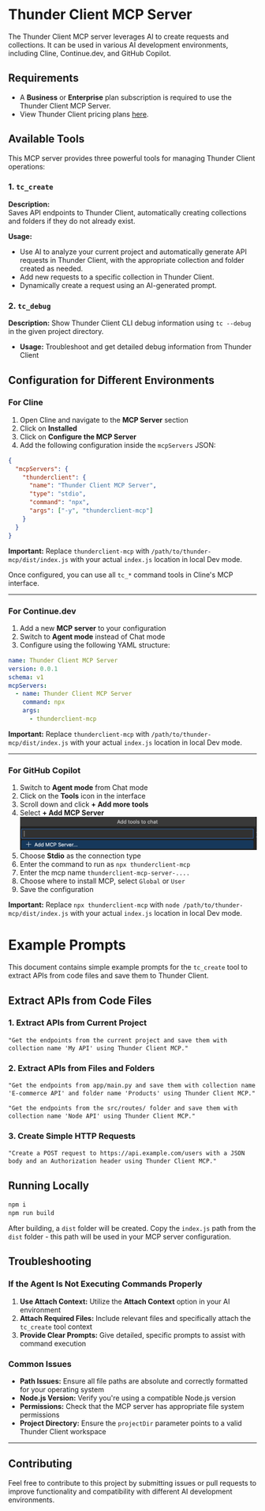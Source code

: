 # Thunder Client MCP Server

The Thunder Client MCP server leverages AI to create requests and collections. It can be used in various AI development environments, including Cline, Continue.dev, and GitHub Copilot.

## Requirements

- A **Business** or **Enterprise** plan subscription is required to use the Thunder Client MCP Server.
- View Thunder Client pricing plans [here](https://www.thunderclient.com/pricing).

## Available Tools

This MCP server provides three powerful tools for managing Thunder Client operations:

### 1. `tc_create`

**Description:**  
Saves API endpoints to Thunder Client, automatically creating collections and folders if they do not already exist.

**Usage:**

- Use AI to analyze your current project and automatically generate API requests in Thunder Client, with the appropriate collection and folder created as needed.
- Add new requests to a specific collection in Thunder Client.
- Dynamically create a request using an AI-generated prompt.

### 2. `tc_debug`

**Description:** Show Thunder Client CLI debug information using `tc --debug` in the given project directory.

- **Usage:** Troubleshoot and get detailed debug information from Thunder Client



## Configuration for Different Environments

### For Cline

1. Open Cline and navigate to the **MCP Server** section
2. Click on **Installed**
3. Click on **Configure the MCP Server**
4. Add the following configuration inside the `mcpServers` JSON:

```json
{
  "mcpServers": {
    "thunderclient": {
      "name": "Thunder Client MCP Server",
      "type": "stdio",
      "command": "npx",
      "args": ["-y", "thunderclient-mcp"]
    }
  }
}
```

**Important:** Replace `thunderclient-mcp` with `/path/to/thunder-mcp/dist/index.js` with your actual `index.js` location in local Dev mode.

Once configured, you can use all `tc_*` command tools in Cline's MCP interface.

---

### For Continue.dev

1. Add a new **MCP server** to your configuration
2. Switch to **Agent mode** instead of Chat mode
3. Configure using the following YAML structure:

```yaml
name: Thunder Client MCP Server
version: 0.0.1
schema: v1
mcpServers:
  - name: Thunder Client MCP Server
    command: npx
    args:
      - thunderclient-mcp
```

**Important:** Replace `thunderclient-mcp` with `/path/to/thunder-mcp/dist/index.js` with your actual `index.js` location in local Dev mode.

---

### For GitHub Copilot

1. Switch to **Agent mode** from Chat mode
2. Click on the **Tools** icon in the interface
3. Scroll down and click **+ Add more tools**
4. Select **+ Add MCP Server**
   ![alt text](https://raw.githubusercontent.com/thunderclient/thunderclient-mcp/refs/heads/main/public/copolit_add_mcp_server.png)
5. Choose **Stdio** as the connection type
6. Enter the command to run as `npx thunderclient-mcp`
7. Enter the mcp name `thunderclient-mcp-server-....`
8. Choose where to install MCP, select `Global` or `User`
9. Save the configuration

**Important:** Replace `npx thunderclient-mcp` with `node /path/to/thunder-mcp/dist/index.js` with your actual `index.js` location in local Dev mode.

# Example Prompts

This document contains simple example prompts for the `tc_create` tool to extract APIs from code files and save them to Thunder Client.

## Extract APIs from Code Files

### 1. Extract APIs from Current Project

```
"Get the endpoints from the current project and save them with collection name 'My API' using Thunder Client MCP."
```

### 2. Extract APIs from Files and Folders

```
"Get the endpoints from app/main.py and save them with collection name 'E-commerce API' and folder name 'Products' using Thunder Client MCP."
```

```
"Get the endpoints from the src/routes/ folder and save them with collection name 'Node API' using Thunder Client MCP."
```

### 3. Create Simple HTTP Requests

```
"Create a POST request to https://api.example.com/users with a JSON body and an Authorization header using Thunder Client MCP."
```

## Running Locally

```bash
npm i
npm run build
```

After building, a `dist` folder will be created. Copy the `index.js` path from the `dist` folder - this path will be used in your MCP server configuration.

## Troubleshooting

### If the Agent Is Not Executing Commands Properly

1. **Use Attach Context:** Utilize the **Attach Context** option in your AI environment
2. **Attach Required Files:** Include relevant files and specifically attach the `tc_create` tool context
3. **Provide Clear Prompts:** Give detailed, specific prompts to assist with command execution

### Common Issues

- **Path Issues:** Ensure all file paths are absolute and correctly formatted for your operating system
- **Node.js Version:** Verify you're using a compatible Node.js version
- **Permissions:** Check that the MCP server has appropriate file system permissions
- **Project Directory:** Ensure the `projectDir` parameter points to a valid Thunder Client workspace

---

## Contributing

Feel free to contribute to this project by submitting issues or pull requests to improve functionality and compatibility with different AI development environments.
